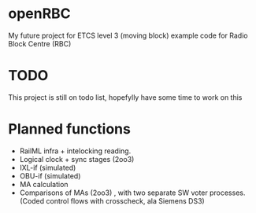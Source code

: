 # openRBC
My future project for ETCS level 3 (moving block) example code for Radio Block Centre (RBC)

# TODO

This project is still on todo list, hopefylly have some time to work on this

# Planned functions

- RailML infra + intelocking reading.
- Logical clock + sync stages (2oo3)
- IXL-if (simulated)
- OBU-if (simulated)
- MA calculation
- Comparisons of MAs (2oo3) , with two separate SW voter processes. (Coded control flows with crosscheck, ala Siemens DS3)  
 
